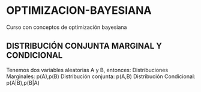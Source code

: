 # OPTIMIZACION-BAYESIANA
Curso con conceptos de optimización bayesiana
## DISTRIBUCIÓN CONJUNTA MARGINAL Y CONDICIONAL
Tenemos dos variables aleatorias A y B, entonces:
Distribuciones Marginales: p(A),p(B)
Distribución conjunta: p(A,B)
Distribución Condicional: p(A|B),p(B|A)
